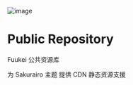![image](https://cdn.jsdelivr.net/gh/Fuukei/Public_Repository/vision/readme/readmepr.png)
# Public Repository

Fuukei 公共资源库

为 Sakurairo 主题 提供 CDN 静态资源支援
